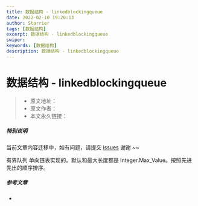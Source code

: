 ```yaml
---
title: 数据结构 - linkedblockingqueue
date: 2022-02-10 19:20:13
author: Starrier
tags: [数据结构]
excerpt: 数据结构 - linkedblockingqueue
swiper:
keywords: [数据结构]
description: 数据结构 - linkedblockingqueue
---
```


# 数据结构 - linkedblockingqueue

> * 原文地址：[]()
> * 原文作者：[]()
> * 本文永久链接：[]()

##### **特别说明**

当前文章内容迁移中，如有问题，请提交 [issues](https://github.com/Starrier/starrier.github.io/issues) 谢谢 ~~

有界队列 单向链表实现的。默认和最大长度都是 Integer.Max_Value。按照先进先出的顺序排序。

##### 参考文章

- []()

